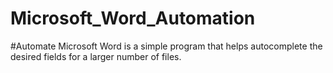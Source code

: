 # Microsoft_Word_Automation


#Automate Microsoft Word is a simple program that helps autocomplete the desired fields for a larger number of files.

